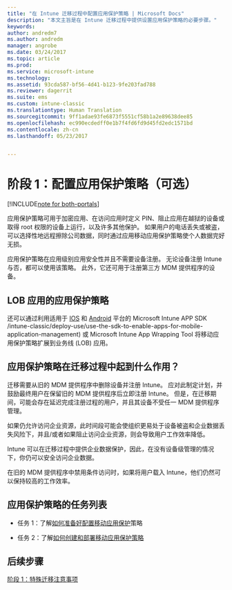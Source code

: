 ```yaml
---
title: "在 Intune 迁移过程中配置应用保护策略 | Microsoft Docs"
description: "本文主旨是在 Intune 迁移过程中提供设置应用保护策略的必要步骤。"
keywords: 
author: andredm7
ms.author: andredm
manager: angrobe
ms.date: 03/24/2017
ms.topic: article
ms.prod: 
ms.service: microsoft-intune
ms.technology: 
ms.assetid: 93cda587-bf56-4d41-b123-9fe203fad788
ms.reviewer: dagerrit
ms.suite: ems
ms.custom: intune-classic
ms.translationtype: Human Translation
ms.sourcegitcommit: 9ff1adae93fe6873f5551cf58b1a2e89638dee85
ms.openlocfilehash: ec990ecdedff0e1b7f4fd6fd9d45fd2edc1571bd
ms.contentlocale: zh-cn
ms.lasthandoff: 05/23/2017


---
```


# <a name="phase-1-configure-app-protection-policies-optional"></a>阶段 1：配置应用保护策略（可选）

[!INCLUDE[note for both-portals](../includes/note-for-both-portals.md)]

应用保护策略可用于加密应用、在访问应用时定义 PIN、阻止应用在越狱的设备或取得 root 权限的设备上运行，以及许多其他保护。 如果用户的电话丢失或被盗，可以选择性地远程擦除公司数据，同时通过应用移动应用保护策略使个人数据完好无损。

应用保护策略在应用级别应用安全性并且不需要设备注册。 无论设备注册 Intune 与否，都可以使用该策略。 此外，它还可用于注册第三方 MDM 提供程序的设备。

## <a name="app-protection-policies-with-lob-apps"></a>LOB 应用的应用保护策略

还可以通过利用适用于 [IOS](https://www.microsoft.com/download/details.aspx?id=45218&751be11f-ede8-5a0c-058c-2ee190a24fa6=True) 和 [Android](https://www.microsoft.com/download/details.aspx?id=47267) 平台的 Microsoft Intune APP SDK /intune-classic/deploy-use/use-the-sdk-to-enable-apps-for-mobile-application-management) 或 Microsoft Intune App Wrapping Tool 将移动应用保护策略扩展到业务线 (LOB) 应用。

## <a name="how-do-app-protection-policies-help-during-migration"></a>应用保护策略在迁移过程中起到什么作用？

迁移需要从旧的 MDM 提供程序中删除设备并注册 Intune。 应对此制定计划，并鼓励最终用户在保留旧的 MDM 提供程序后立即注册 Intune。 但是，在迁移期间，可能会存在延迟完成注册过程的用户，并且其设备不受任一 MDM 提供程序管理。

如果仍允许访问企业资源，此时间段可能会使组织更易处于设备被盗和企业数据丢失风险下，并且/或者如果阻止访问企业资源，则会导致用户工作效率降低。

Intune 可以在迁移过程中提供企业数据保护，因此，在没有设备级管理的情况下，你仍可以安全访问企业数据。

在旧的 MDM 提供程序中禁用条件访问时，如果将用户载入 Intune，他们仍然可以保持较高的工作效率。

## <a name="task-list-for-app-protection-policies"></a>应用保护策略的任务列表

-   任务 1：了解[如何准备好配置移动应用保护](/intune-classic/deploy-use/get-ready-to-configure-mobile-app-management-policies-with-microsoft-intune)策略

-   任务 2：了解[如何创建和部署移动应用保护策略](/intune-classic/deploy-use/create-and-deploy-mobile-app-management-policies-with-microsoft-intune)

## <a name="next-steps"></a>后续步骤 

[阶段 1：特殊迁移注意事项](/intune-classic/plan-design/migration-phase1-special-migration-considerations)

